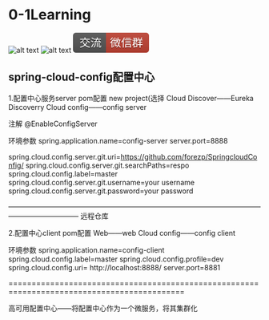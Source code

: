 # 0-1Learning

![alt text](../../static/common/svg/luoxiaosheng.svg "公众号")
![alt text](../../static/common/svg/luoxiaosheng_learning.svg "学习")
![alt text](../../static/common/svg/luoxiaosheng_wechat.svg "微信")


## spring-cloud-config配置中心

1.配置中心服务server
pom配置
new project(选择
Cloud Discover——Eureka Discoverry 
Cloud config——config server

注解
@EnableConfigServer

环境参数
spring.application.name=config-server
server.port=8888


spring.cloud.config.server.git.uri=https://github.com/forezp/SpringcloudConfig/
spring.cloud.config.server.git.searchPaths=respo
spring.cloud.config.label=master
spring.cloud.config.server.git.username=your username
spring.cloud.config.server.git.password=your password


——————————————————————————————————————————————
远程仓库



2.配置中心client
pom配置
Web——web
Cloud config——config client


环境参数
spring.application.name=config-client
spring.cloud.config.label=master
spring.cloud.config.profile=dev
spring.cloud.config.uri= http://localhost:8888/
server.port=8881

============================================================================================

高可用配置中心——将配置中心作为一个微服务，将其集群化
